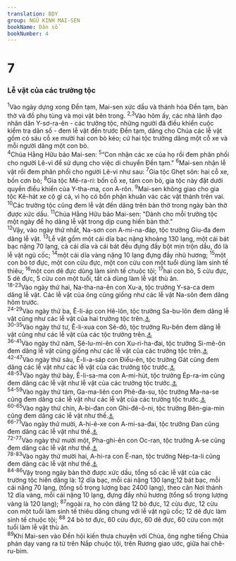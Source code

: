```yaml
---
translation: BDY
group: NGŨ KINH MAI-SEN
bookName: Dân số 
bookNumber: 4
---
```


<div class="title"><h1>7</h1><h3>Lễ vật của các trưởng tộc</h3></div>
<span class="verse dan_7_1"><sup>1</sup>Vào ngày dựng xong Đền tạm, Mai-sen xức dầu và thánh hóa Đền tạm, bàn thờ và đồ phụ tùng và mọi vật bên trong. </span>
<span class="verse dan_7_2 dan_7_3"><sup>2,3</sup>Vào hôm ấy, các nhà lãnh đạo nhân dân Y-sơ-ra-ên - các trưởng tộc, những người đã điều khiển cuộc kiểm tra dân số - đem lễ vật đến trước Đền tạm, dâng cho Chúa các lễ vật gồm có sáu cỗ xe mười hai con bò kéo; cứ hai tộc trưởng dâng một cỗ xe và mỗi người dâng một con bò.<br/></span>
<span class="verse dan_7_4"><sup>4</sup>Chúa Hằng Hữu bảo Mai-sen: </span>
<span class="verse dan_7_5"><sup>5</sup>“Con nhận các xe của họ rồi đem phân phối cho người Lê-vi để sử dụng cho việc di chuyển Đền tạm.&#34; </span>
<span class="verse dan_7_6"><sup>6</sup>Mai-sen nhận lễ vật rồi đem phân phối cho người Lê-vi như sau: </span>
<span class="verse dan_7_7"><sup>7</sup>Gia tộc Ghẹt sôn: hai cỗ xe, bốn cơn bò; </span>
<span class="verse dan_7_8"><sup>8</sup>Gia tộc Mê-ra-ri: bốn cỗ xe, tám con bò, gia tộc này đặt dưới quyền điều khiển của Y-tha-ma, con A-rôn. </span>
<span class="verse dan_7_9"><sup>9</sup>Mai-sen không giao cho gia tộc Kê-hát xe cộ gì cả, vì họ có bổn phận khuân vác các vật thánh trên vai.<br/></span>
<span class="verse dan_7_10"><sup>10</sup>Các trưởng tộc cũng đem lễ vật đến dâng trên bàn thờ trong ngày bàn thờ được xức dầu. </span>
<span class="verse dan_7_11"><sup>11</sup>Chúa Hằng Hữu bảo Mai-sen: &#34;Dành cho mỗi trưởng tộc một ngày để họ dâng lễ vật trong dịp cung hiến bàn thờ.&#34;<br/></span>
<span class="verse dan_7_12"><sup>12</sup>Vậy, vào ngày thứ nhất, Na-sơn con A-mi-na-đáp, tộc trưởng Giu-đa đem dâng lễ vật. </span>
<span class="verse dan_7_13"><sup>13</sup>Lễ vật gồm một cái dĩa bạc nặng khoảng 130 lạng, một cái bát bạc nặng 70 lạng, cả cái dĩa và cái bát đều đựng đầy bột mịn trộn dầu, đó là lễ vật ngũ cốc; </span>
<span class="verse dan_7_14"><sup>14</sup>một cái dĩa vàng nặng 10 lạng đựng đầy nhũ hương; </span>
<span class="verse dan_7_15"><sup>15</sup>một con bò tơ đực, một con cừu đực, một con cừu con một tuổi dùng làm sinh tế thiêu; </span>
<span class="verse dan_7_16"><sup>16</sup>một con dê đực dùng làm sinh tế chuộc tội; </span>
<span class="verse dan_7_17"><sup>17</sup>hai con bò, 5 cừu đực, 5 dê đực, 5 cừu con một tuổi, tất cả dùng làm lễ vật thù ân.<br/></span>
<span class="verse dan_7_18 dan_7_19 dan_7_20 dan_7_21 dan_7_22 dan_7_23"><sup>18-23</sup>Vào ngày thứ hai, Na-tha-na-ên con Xu-a, tộc trưởng Y-sa-ca dem dâng lễ vật. Các lễ vật của ông cũng giống như các lễ vật Na-sôn đem dâng hôm trước.<br/></span>
<span class="verse dan_7_24 dan_7_25 dan_7_26 dan_7_27 dan_7_28 dan_7_29"><sup>24-29</sup>Vào ngày thứ ba, Ê-li-áp con Hê-lôn, tộc trưởng Sa-bu-lôn đem dâng lễ vật cũng như các lễ vật của hai trưởng tộc trên.<a href="#" data-toggle="tooltip" data-placement="bottom" title="Nt lặp lại câu 13 đến 17">⚓</a><br/></span>
<span class="verse dan_7_30 dan_7_31 dan_7_32 dan_7_33 dan_7_34 dan_7_35"><sup>30-35</sup>Vào ngày thứ tư, Ê-li-xua con Sê-đô, tộc trưởng Ru-bên đem dâng lễ vật cũng như các lễ vật của các tộc trưởng trên.<a href="#" data-toggle="tooltip" data-placement="bottom" title="Nt lặp lại câu 13 đến 17">⚓</a><br/></span>
<span class="verse dan_7_36 dan_7_37 dan_7_38 dan_7_39 dan_7_40 dan_7_41"><sup>36-41</sup>Vào ngày thứ năm, Sê-lu-mi-ên con Xu-ri-ha-đai, tộc trưởng Si-mê-ôn đem dâng lễ vật cũng giống như các lễ vật của các trưởng tộc trên.<a href="#" data-toggle="tooltip" data-placement="bottom" title="Nt lặp lại câu 13 đến 17">⚓</a><br/></span>
<span class="verse dan_7_42 dan_7_43 dan_7_44 dan_7_45 dan_7_46 dan_7_47"><sup>42-47</sup>Vào ngày thứ sáu, Ê-li-a-sáp con Điểu-ên, tộc trưởng Gát cũng đem dâng các lễ vật như các lễ vật của các trưởng tộc trước.<a href="#" data-toggle="tooltip" data-placement="bottom" title="Nt lặp lại câu 13 đến 17">⚓</a><br/></span>
<span class="verse dan_7_48 dan_7_49 dan_7_50 dan_7_51 dan_7_52 dan_7_53"><sup>48-53</sup>Vào ngày thứ bảy, Ê-li-sa-ma con A-mi-hút, tộc trưởng Ép-ra-im cũng đem dâng các lễ vật như lễ vật của các trưởng tộc trước.<a href="#" data-toggle="tooltip" data-placement="bottom" title="Nt lặp lại câu 13 đến 17">⚓</a><br/></span>
<span class="verse dan_7_54 dan_7_55 dan_7_56 dan_7_57 dan_7_58 dan_7_59"><sup>54-59</sup>Vào ngày thứ tám, Ga-ma-liên con Phê-đa-su, tộc trưởng Ma-na-se cũng đem dâng các lễ vật như các lễ vật của các trưởng tộc trước.<a href="#" data-toggle="tooltip" data-placement="bottom" title="Nt lặp lại câu 13 đến 17">⚓</a><br/></span>
<span class="verse dan_7_60 dan_7_61 dan_7_62 dan_7_63 dan_7_64 dan_7_65"><sup>60-65</sup>Vào ngày thứ chín, A-bi-đan con Ghi-đê-ô-ni, tộc trưởng Bên-gia-min cũng đem dâng các lễ vật như thế.<a href="#" data-toggle="tooltip" data-placement="bottom" title="Nt lặp lại câu 13 đến 17">⚓</a><br/></span>
<span class="verse dan_7_66 dan_7_67 dan_7_68 dan_7_69 dan_7_70 dan_7_71"><sup>66-71</sup>Vào ngày thứ mười, A-hi-ê-xe con A-mi-sa-đai, tộc trưởng Đan cũng đem dâng các lễ vật như thế.<a href="#" data-toggle="tooltip" data-placement="bottom" title="Nt lặp lại câu 13 đến 17">⚓</a><br/></span>
<span class="verse dan_7_72 dan_7_73 dan_7_74 dan_7_75 dan_7_76 dan_7_77"><sup>72-77</sup>Vào ngày thứ mười một, Pha-ghi-ên con Oc-ran, tộc trưởng A-se cũng đem dâng các lễ vật như thế.<a href="#" data-toggle="tooltip" data-placement="bottom" title="Nt lặp lại câu 13 đến 17">⚓</a><br/></span>
<span class="verse dan_7_78 dan_7_79 dan_7_80 dan_7_81 dan_7_82 dan_7_83"><sup>78-83</sup>Vào ngày thứ mười hai, A-hi-ra con Ê-nan, tộc trưởng Nép-ta-li cũng đem dâng các lễ vật như thế.<a href="#" data-toggle="tooltip" data-placement="bottom" title="Nt lặp lại câu 13 đến 17">⚓</a><br/></span>
<span class="verse dan_7_84 dan_7_85 dan_7_86"><sup>84-86</sup>Vậy trong ngày bàn thờ được xức dầu, tổng số các lễ vật của các trường tộc hiến dâng là: 12 dĩa bạc, mỗi cái nặng 130 lạng;12 bát bạc, mỗi cái nặng 70 lạng, (tổng số trọng lượng bạc 2400 lạng), theo cân Nơi thánh 12 dĩa vàng, mỗi cái nặng 10 lạng, đựng đầy nhũ hương (tổng số trọng lượng vàng là 120 lạng); </span>
<span class="verse dan_7_87"><sup>87</sup>ngoài ra, họ còn dâng 12 bò đực, 12 cừu đực, 12 cừu con một tuổi làm sinh tế thiêu dâng chung với lễ vật ngũ cốc; 12 dê đực làm sinh tế chuộc tội; </span>
<span class="verse dan_7_88"><sup>88</sup> 24 bò tơ đực, 60 cừu đực, 60 dê đực, 60 cừu con một tuổi làm lễ vật thù ân.<br/></span>
<span class="verse dan_7_89"><sup>89</sup>Khi Mai-sen vào Đền hội kiến thưa chuyện với Chúa, ông nghe tiếng Chúa phán dạy vang ra từ trên Nắp chuộc tội, trên Rương giao ước, giữa hai chê-ru-bim.</span>
